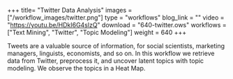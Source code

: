 +++
title= "Twitter Data Analysis"
images =  ["/workflow_images/twitter.png"]
type = "workflows"
blog_link =  ""
video = "https://youtu.be/HDkI6G4slzQ"
download = "640-twitter.ows"
workflows = ["Text Mining", "Twitter", "Topic Modeling"]
weight = 640
+++

Tweets are a valuable source of information, for social scientists, marketing managers, linguists, economists, and so on. In this workflow we retrieve data from Twitter, preprocess it, and uncover latent topics with topic modeling. We observe the topics in a Heat Map.
